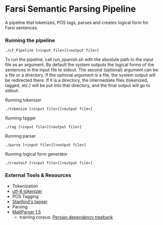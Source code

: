 Farsi Semantic Parsing Pipeline
===============================

A pipeline that tokenizes, POS tags, parses and creates logical form for Farsi sentences.

### Running the pipeline

```
./LF_Pipeline [<input file>][<output file>]
```
To run the pipeline, call run_spanish.sh with the absolute path to the input file as an argument. By default the system outputs the logical forms of the sentences in the input file to stdout. The second (optional) argument can be a file or a directory. If the optional argument is a file, the system output will be redirected there. If it is a directory, the intermediate files (tokenized, tagged, etc.) will be put into that directory, and the final output will go to stdout.

Running tokenizer

```
./tokenize [<input file>][<output file>]
```

Running tagger

```
./tag [<input file>][<output file>]
```

Running parser

```
./parse [<input file>][<output file>]
```

Running logical form generator
```
./createLF [<input file>][<output file>]
```

### External Tools & Resources

- Tokenization
 - [utf-8 tokenizer]( http://corpus.leeds.ac.uk/tools/utf8-tokenize.pl)
- POS Tagging
 - [Stanford's tagger](http://nlp.stanford.edu/software/tagger.shtml)
- Parsing
 - [MaltParser 1.5](http://www.maltparser.org)
     - training corpus: [Persian dependency treebank](http://dadegan.ir/en)


